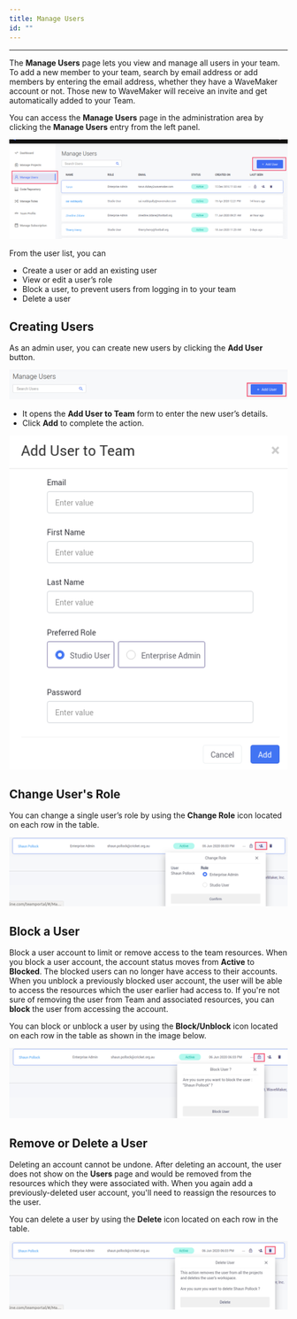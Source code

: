 ```yaml
---
title: Manage Users
id: ""
---
```

---

The **Manage Users** page lets you view and manage all users in your team. To add a new member to your team, search by email address or add members by entering the email address, whether they have a WaveMaker account or not. Those new to WaveMaker will receive an invite and get automatically added to your Team.

You can access the **Manage Users** page in the administration area by clicking the **Manage Users** entry from the left panel.

![Manage users](/learn/assets/TeamManageUsers.png)

From the user list, you can

- Create a user or add an existing user
- View or edit a user’s role  
- Block a user, to prevent users from logging in to your team
- Delete a user  

## Creating Users

As an admin user, you can create new users by clicking the **Add User** button.

![Add users](/learn/assets/TeamAddUserButton.png)

- It opens the **Add User to Team** form to enter the new user’s details.
- Click **Add** to complete the action.

![Add users](/learn/assets/TeamAddUserForm.png)


## Change User's Role

You can change a single user’s role by using the **Change Role** icon located on each row in the table.

![Add users](/learn/assets/TeamUserChangeRole.png)

## Block a User

Block a user account to limit or remove access to the team resources. When you block a user account, the account status moves from **Active** to **Blocked**. The blocked users can no longer have access to their accounts. When you unblock a previously blocked user account, the user will be able to access the resources which the user earlier had access to. If you're not sure of removing the user from Team and associated resources, you can **block** the user from accessing the account.

You can block or unblock a user by using the **Block/Unblock** icon located on each row in the table as shown in the image below.

![Add users](/learn/assets/TeamUserBlock.png)

## Remove or Delete a User

Deleting an account cannot be undone. After deleting an account, the user does not show on the **Users** page and would be removed from the resources which they were associated with. When you again add a previously-deleted user account, you'll need to reassign the resources to the user.

You can delete a user by using the **Delete** icon located on each row in the table.

![Add users](/learn/assets/TeamUserDelete.png)




